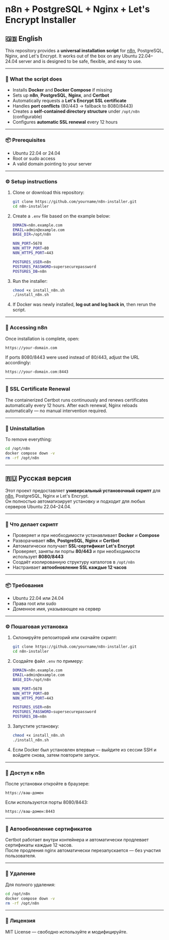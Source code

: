 # n8n + PostgreSQL + Nginx + Let's Encrypt Installer

## 🇬🇧 English

This repository provides a **universal installation script** for [n8n](https://n8n.io), PostgreSQL, Nginx, and Let's Encrypt.
It works out of the box on any Ubuntu 22.04–24.04 server and is designed to be safe, flexible, and easy to use.

---

### 🧰 What the script does

- Installs **Docker** and **Docker Compose** if missing
- Sets up **n8n**, **PostgreSQL**, **Nginx**, and **Certbot**
- Automatically requests a **Let's Encrypt SSL certificate**
- Handles **port conflicts** (80/443 → fallback to 8080/8443)
- Creates a **self-contained directory structure** under `/opt/n8n` (configurable)
- Configures **automatic SSL renewal** every 12 hours

---

### 📦 Prerequisites

- Ubuntu 22.04 or 24.04
- Root or sudo access
- A valid domain pointing to your server

---

### ⚙️ Setup instructions

1. Clone or download this repository:

   ```bash
   git clone https://github.com/yourname/n8n-installer.git
   cd n8n-installer
   ```

2. Create a `.env` file based on the example below:

   ```bash
   DOMAIN=n8n.example.com
   EMAIL=admin@example.com
   BASE_DIR=/opt/n8n

   N8N_PORT=5678
   N8N_HTTP_PORT=80
   N8N_HTTPS_PORT=443

   POSTGRES_USER=n8n
   POSTGRES_PASSWORD=supersecurepassword
   POSTGRES_DB=n8n
   ```

3. Run the installer:

   ```bash
   chmod +x install_n8n.sh
   ./install_n8n.sh
   ```

4. If Docker was newly installed, **log out and log back in**, then rerun the script.

---

### 🔗 Accessing n8n

Once installation is complete, open:

```
https://your-domain.com
```

If ports 8080/8443 were used instead of 80/443, adjust the URL accordingly:

```
https://your-domain.com:8443
```

---

### 🔄 SSL Certificate Renewal

The containerized Certbot runs continuously and renews certificates automatically every 12 hours.
After each renewal, Nginx reloads automatically — no manual intervention required.

---

### 🧹 Uninstallation

To remove everything:

```bash
cd /opt/n8n
docker compose down -v
rm -rf /opt/n8n
```

---

## 🇷🇺 Русская версия

Этот проект предоставляет **универсальный установочный скрипт** для [n8n](https://n8n.io), PostgreSQL, Nginx и Let's Encrypt.  
Он полностью автоматизирует установку и подходит для любых серверов Ubuntu 22.04–24.04.

---

### 🧰 Что делает скрипт

- Проверяет и при необходимости устанавливает **Docker** и **Compose**
- Разворачивает **n8n**, **PostgreSQL**, **Nginx** и **Certbot**
- Автоматически получает **SSL-сертификат Let's Encrypt**
- Проверяет, заняты ли порты **80/443** и при необходимости использует **8080/8443**
- Создаёт изолированную структуру каталогов в `/opt/n8n`
- Настраивает **автообновление SSL каждые 12 часов**

---

### 📦 Требования

- Ubuntu 22.04 или 24.04
- Права root или sudo
- Доменное имя, указывающее на сервер

---

### ⚙️ Пошаговая установка

1. Склонируйте репозиторий или скачайте скрипт:

   ```bash
   git clone https://github.com/yourname/n8n-installer.git
   cd n8n-installer
   ```

2. Создайте файл `.env` по примеру:

   ```bash
   DOMAIN=n8n.example.com
   EMAIL=admin@example.com
   BASE_DIR=/opt/n8n

   N8N_PORT=5678
   N8N_HTTP_PORT=80
   N8N_HTTPS_PORT=443

   POSTGRES_USER=n8n
   POSTGRES_PASSWORD=supersecurepassword
   POSTGRES_DB=n8n
   ```

3. Запустите установку:

   ```bash
   chmod +x install_n8n.sh
   ./install_n8n.sh
   ```

4. Если Docker был установлен впервые — выйдите из сессии SSH и войдите снова, затем повторите запуск.

---

### 🔗 Доступ к n8n

После установки откройте в браузере:

```
https://ваш-домен
```

Если используются порты 8080/8443:

```
https://ваш-домен:8443
```

---

### 🔄 Автообновление сертификатов

Certbot работает внутри контейнера и автоматически продлевает сертификаты каждые 12 часов.  
После продления nginx автоматически перезапускается — без участия пользователя.

---

### 🧹 Удаление

Для полного удаления:

```bash
cd /opt/n8n
docker compose down -v
rm -rf /opt/n8n
```

---

### 📜 Лицензия

MIT License — свободно используйте и модифицируйте.
